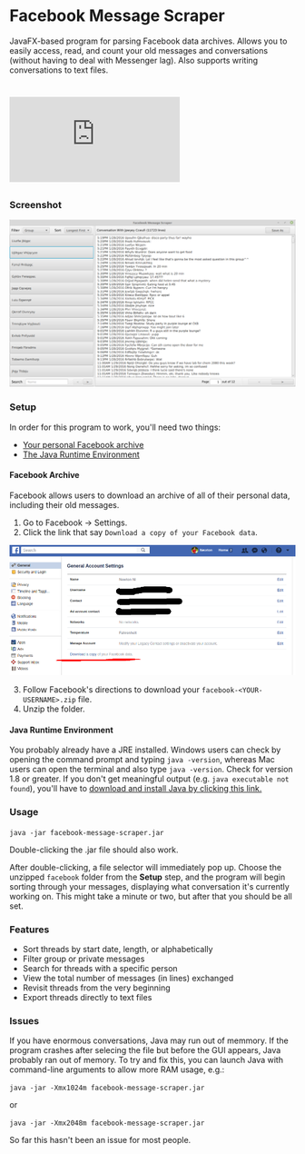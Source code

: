 # Facebook Message Scraper

JavaFX-based program for parsing Facebook data archives. Allows you to easily access, read,
and count your old messages and conversations (without having to deal with Messenger lag). Also
supports writing conversations to text files.

# ![Download From GitHub](https://github.com/nwtnni/facebook-message-scraper/releases/download/v1.1.0/facebook-message-scraper.jar)

### Screenshot

![Screenshot of GUI](screenshot.png)

### Setup

In order for this program to work, you'll need two things:
- [Your personal Facebook archive](https://www.facebook.com/help/131112897028467)
- [The Java Runtime Environment](http://www.oracle.com/technetwork/java/javase/downloads/jre8-downloads-2133155.html)

#### Facebook Archive

Facebook allows users to download an archive of all of their personal data, including their old messages. 

1. Go to Facebook -> Settings.
2. Click the link that say `Download a copy of your Facebook data`.

![Screenshot of Facebook settings](settings.png)

3. Follow Facebook's directions to download your `facebook-<YOUR-USERNAME>.zip` file.
4. Unzip the folder.

#### Java Runtime Environment

You probably already have a JRE installed. Windows users
can check by opening the command prompt and typing `java -version`,
whereas Mac users can open the terminal and also type `java -version`.
Check for version 1.8 or greater. If you don't get meaningful output
(e.g. `java executable not found`), you'll have to 
[download and install Java by clicking this link.](http://www.oracle.com/technetwork/java/javase/downloads/jre8-downloads-2133155.html)

### Usage

`java -jar facebook-message-scraper.jar`

Double-clicking the .jar file should also work.

After double-clicking, a file selector will immediately pop up. Choose
the unzipped `facebook` folder from the **Setup** step, and the
program will begin sorting through your messages, displaying what conversation
it's currently working on. This might take
a minute or two, but after that you should be all set.

### Features

- Sort threads by start date, length, or alphabetically
- Filter group or private messages
- Search for threads with a specific person
- View the total number of messages (in lines) exchanged
- Revisit threads from the very beginning
- Export threads directly to text files

### Issues

If you have enormous conversations, Java may run out of memmory.
If the program crashes after selecing the file but
before the GUI appears, Java probably ran out of memory. To try and fix this,
you can launch Java with command-line arguments to allow more RAM usage, e.g.:

`java -jar -Xmx1024m facebook-message-scraper.jar`

or

`java -jar -Xmx2048m facebook-message-scraper.jar`

So far this hasn't been an issue for most people.
